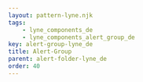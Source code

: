 ```yaml
---
layout: pattern-lyne.njk
tags: 
    - lyne_components_de
    - lyne_components_alert_group_de
key: alert-group-lyne_de
title: Alert-Group
parent: alert-folder-lyne_de
order: 40
---
```

